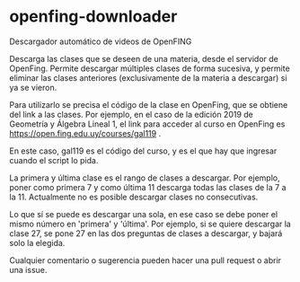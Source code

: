 # openfing-downloader
Descargador automático de videos de OpenFING

Descarga las clases que se deseen de una materia, desde el servidor de OpenFing. Permite descargar múltiples clases de forma sucesiva, y permite eliminar las clases anteriores (exclusivamente de la materia a descargar) si ya se vieron.

Para utilizarlo se precisa el código de la clase en OpenFing, que se obtiene del link a las clases. Por ejemplo, en el caso de la edición 2019 de Geometría y Álgebra Lineal 1, el link para acceder al curso en OpenFing es https://open.fing.edu.uy/courses/gal119 .

En este caso, gal119 es el código del curso, y es el que hay que ingresar cuando el script lo pida.

La primera y última clase es el rango de clases a descargar. Por ejemplo, poner como primera 7 y como última 11 descarga todas las clases de la 7 a la 11. Actualmente no es posible descargar clases no consecutivas.

Lo que sí se puede es descargar una sola, en ese caso se debe poner el mismo número en 'primera' y 'última'. Por ejemplo, si se quiere descargar la clase 27, se pone 27 en las dos preguntas de clases a descargar, y bajará solo la elegida.

Cualquier comentario o sugerencia pueden hacer una pull request o abrir una issue.
